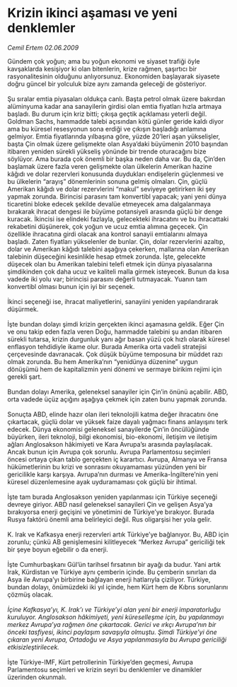 # Krizin ikinci aşaması ve yeni denklemler

*Cemil Ertem 02.06.2009*

<div class="taraf_structure_2col_1zq">
<div class="margen_n">



 <p>Gündem çok yoğun; ama bu yoğun ekonomi ve siyaset trafiği öyle kavşaklarda kesişiyor ki olan bitenlerin, krize rağmen, şaşırtıcı bir rasyonalitesinin olduğunu anlıyorsunuz. Ekonomiden başlayarak siyasete doğru güncel bir yolculuk bize aynı zamanda geleceği de gösteriyor. <br/><br/>Şu sıralar emtia piyasaları oldukça canlı. Başta petrol olmak üzere bakırdan alüminyuma kadar ana sanayilerin girdisi olan emtia fiyatları hızla artmaya başladı. Bu durum için kriz bitti; çıkışa geçtik açıklaması yeterli değil. Goldman Sachs, hammadde talebi açısından kötü günler geride kaldı diyor ama bu küresel resesyonun sona erdiği ve çıkışın başladığı anlamına gelmiyor. Emtia fiyatlarında yılbaşına göre, yüzde 20’leri aşan yükselişler, başta Çin olmak üzere gelişmekte olan Asya’daki büyümenin 2010 başından itibaren yeniden sürekli yükseliş yönünde bir trende oturacağını bize söylüyor. Ama burada çok önemli bir başka neden daha var. Bu da, Çin’den başlamak üzere fazla veren gelişmekte olan ülkelerin Amerikan hazine kâğıdı ve dolar rezervleri konusunda duydukları endişelerin güçlenmesi ve bu ülkelerin “arayış” dönemlerinin sonuna gelmiş olmaları. Çin, güçlü Amerikan kâğıdı ve dolar rezervlerini “makul” seviyeye getirirken iki şey yapmak zorunda. Birincisi parasını tam konvertibl yapacak; yani yeni dünya ticaretini bloke edecek şekilde devalüe etmeyecek ama dalgalanmaya bırakarak ihracat dengesi ile büyüme potansiyeli arasında güçlü bir denge kuracak. İkincisi ise elindeki fazlayla, gelecekteki ihracatını ve bu ihracattaki rekabetini düşünerek, çok yoğun ve ucuz emtia alımına geçecek. Çin özellikle ihracatına girdi olacak ana kontrol sanayii emtialarını almaya başladı. Zaten fiyatları yükselenler de bunlar. Çin, dolar rezervlerini azaltıp, dolar ve Amerikan kâğıdı talebini aşağıya çekerken, mallarına olan Amerikan talebinin düşeceğini kesinlikle hesap etmek zorunda. İşte, gelecekte düşecek olan bu Amerikan talebini telefi etmek için dünya piyasalarına şimdikinden çok daha ucuz ve kaliteli malla girmek isteyecek. Bunun da kısa vadede iki yolu var; birincisi parasını değerli tutmayacak. Yuanın tam konvertibl olması bunun için iyi bir seçenek. <br/><br/>İkinci seçeneği ise, ihracat maliyetlerini, sanayiini yeniden yapılandırarak düşürmek. <br/><br/>İşte bundan dolayı şimdi krizin gerçekten ikinci aşamasına geldik. Eğer Çin ve onu takip eden fazla veren Doğu, hammadde talebini şu andan itibaren sürekli tutarsa, krizin durgunluk yanı ağır basan yüzü çok hızlı olarak küresel enflasyon tehdidiyle ikame olur. Burada Amerika orta vadeli stratejisi çerçevesinde davranacak. Çok düşük büyüme temposuna bir müddet razı olmak zorunda. Bu hem Amerika’nın “yenidünya düzenine” uygun dönüşümü hem de kapitalizmin yeni dönemi ve sermaye birikim rejimi için gerekli şart. <br/><br/>Bundan dolayı Amerika, geleneksel sanayiler için Çin’in önünü açabilir. ABD, orta vadede üçüz açığını aşağıya çekmek için zaten bunu yapmak zorunda. <br/><br/>Sonuçta ABD, elinde hazır olan ileri teknolojili katma değer ihracatını öne çıkartacak, güçlü dolar ve yüksek faize dayalı yağmacı finans anlayışını terk edecek. Dünya ekonomisi geleneksel sanayilerde Çin’in öncülüğünde büyürken, ileri teknoloji, bilgi ekonomisi, bio-ekonomi, iletişim ve iletişim ağları Anglosakson hâkimiyeti ve Kara Avrupa’sı arasında paylaşılacak. Ancak bunun için Avrupa çok sorunlu. Avrupa Parlamentosu seçimleri öncesi ortaya çıkan tablo gerçekten iç karartıcı. Avrupa, Almanya ve Fransa hükümetlerinin bu krizi ve sonrasını okuyamaması yüzünden yeni bir gericilikle karşı karşıya. Avrupa’nın durması ve Amerika-İngiltere’nin yeni küresel düzenlemesine ayak uyduramaması çok güçlü bir ihtimal. <br/><br/>İşte tam burada Anglosakson yeniden yapılanması için Türkiye seçeneği devreye giriyor. ABD nasıl geleneksel sanayileri Çin ve gelişen Asya’ya bırakıyorsa enerji geçişini ve yönetimini de Türkiye’ye bırakıyor. Burada Rusya faktörü önemli ama belirleyici değil. Rus oligarşisi her yola gelir. <br/><br/>K. Irak ve Kafkasya enerji rezervleri artık Türkiye’ye bağlanıyor. Bu, ABD için zorunlu; çünkü AB genişlemesini kilitleyecek “Merkez Avrupa” gericiliği tek bir şeye boyun eğebilir o da enerji. <br/><br/>İşte Cumhurbaşkanı Gül’ün tarihsel fırsatının bir ayağı da budur. Yani artık Irak, Kürdistan ve Türkiye aynı çemberin içinde. Bu çemberin sınırları da Asya ile Avrupa’yı birbirine bağlayan enerji hatlarıyla çiziliyor. Türkiye, bundan dolayı, önümüzdeki iki yıl içinde, hem Kürt hem de Kıbrıs sorunlarını çözmüş olacak. <i><br/><br/>İçine Kafkasya’yı, K. Irak’ı ve Türkiye’yi alan yeni bir enerji imparatorluğu kuruluyor. Anglosakson hâkimiyeti, yeni küreselleşme için, bu yapılanmayı merkez Avrupa’ya rağmen öne çıkartacak. Gerici ve ırkçı Avrupa’nın bir önceki tasfiyesi, ikinci paylaşım savaşıyla olmuştu. Şimdi Türkiye’yi öne çıkaran yeni Avrupa, Ortadoğu ve Asya yapılanmasıyla bu Avrupa gericiliği etkisizleştirilecek.</i> <br/><br/>İşte Türkiye-IMF, Kürt petrollerinin Türkiye’den geçmesi, Avrupa Parlamentosu seçimleri ve krizin seyri bu denklemler ve dinamikler üzerinden okunmalı.</p>
<br/>
<br/>
<br/>



<br/>


<div id="taraf_not">
</div>

</div>


</div>
